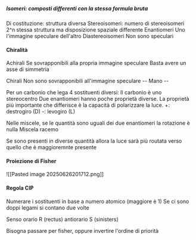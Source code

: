##### Isomeri: composti differenti con la stessa formula bruta
Di costituzione:
		struttura diversa
	Stereoisomeri:
		numero di stereoisomeri 2^n
		stessa struttura ma disposizione spaziale differente
			Enantiomeri
				Uno l'immagine speculare dell'altro
			Diastereoisomeri
				Non sono speculari


#### Chiralità
Achirali
Se sovrapponibili alla propria immagine speculare
Basta avere un asse di simmetria

Chirali
Non sono sovrapponibili all'immagine speculare
-- Mano --

Per un carbonio che lega 4 sostituenti diversi:
Il carbonio è uno stereocentro
Due enantiomeri hanno poche proprietà diverse.
La proprietà più importante che  differisce è la capacità di polarizzare la luce.
+: destrogiro (D)
-: levogiro (L)


Nelle miscele, se le quantità sono uguali dei due enantiomeri la rotazione è nulla
Miscela racemo

Se sono presenti in diverse quantità allora la luce sarà più routata verso quello che è maggioremnte presente

#### Proiezione di Fisher
![[Pasted image 20250626201712.png]]

#### Regola CIP

Numerare i sostituenti in base a numero atomico (maggiore è 1)
Se ci sono doppi legami si contano due volte

Senso orario R (rectus)
antiorario S (sinisters)

Bisogna passare per fisher, oppure invertire l'ordine di priorità